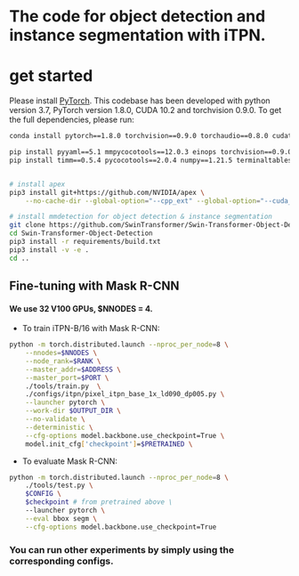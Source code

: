 # The code for object detection and instance segmentation with iTPN.

# get started

Please install [PyTorch](https://pytorch.org/). This codebase has been developed with python version 3.7, PyTorch version 1.8.0, CUDA 10.2 and torchvision 0.9.0. To get the full dependencies, please run:

```bash
conda install pytorch==1.8.0 torchvision==0.9.0 torchaudio==0.8.0 cudatoolkit=10.2 -c pytorch

pip install pyyaml==5.1 mmpycocotools==12.0.3 einops torchvision==0.9.0 cython==0.29.28 
pip install timm==0.5.4 pycocotools==2.0.4 numpy==1.21.5 terminaltables==3.1.10 six==1.16.0


# install apex
pip3 install git+https://github.com/NVIDIA/apex \
    --no-cache-dir --global-option="--cpp_ext" --global-option="--cuda_ext"

# install mmdetection for object detection & instance segmentation
git clone https://github.com/SwinTransformer/Swin-Transformer-Object-Detection
cd Swin-Transformer-Object-Detection
pip3 install -r requirements/build.txt
pip3 install -v -e .
cd ..
```

## Fine-tuning with Mask R-CNN
#### We use 32 V100 GPUs, $NNODES = 4.

- To train iTPN-B/16 with Mask R-CNN:
```bash
python -m torch.distributed.launch --nproc_per_node=8 \
    --nnodes=$NNODES \
    --node_rank=$RANK \
    --master_addr=$ADDRESS \
    --master_port=$PORT \
    ./tools/train.py  \
    ./configs/itpn/pixel_itpn_base_1x_ld090_dp005.py \
    --launcher pytorch \
    --work-dir $OUTPUT_DIR \
    --no-validate \
    --deterministic \
    --cfg-options model.backbone.use_checkpoint=True \
    model.init_cfg['checkpoint']=$PRETRAINED \
```

- To evaluate Mask R-CNN:
```bash
python -m torch.distributed.launch --nproc_per_node=8 \
    ./tools/test.py \
    $CONFIG \
    $checkpoint # from pretrained above \
    --launcher pytorch \
    --eval bbox segm \
    --cfg-options model.backbone.use_checkpoint=True
```


### You can run other experiments by simply using the corresponding configs.
